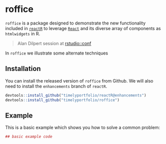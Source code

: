 # roffice

`roffice` is a package designed to demonstrate the new functionality included in [`reactR`](https://github.com/timelyportfolio/reactR) to leverage [`React`](https://reactjs.org/) and its diverse array of components as `htmlwidgets` in R.

> Alan Dilpert session at [rstudio::conf](http://www.cvent.com/events/rstudio-conf-austin/agenda-dd6d75526f3c4554b67c4de32aeffb47.aspx)

In `roffice` we illustrate some alternate techniques

## Installation

You can install the released version of `roffice` from Github.  We will also need to install the `enhancements` branch of `reactR`.

``` r
devtools::install_github("timelyportfolio/reactR@enhancements")
devtools::install_github("timelyportfolio/roffice")
```

## Example

This is a basic example which shows you how to solve a common problem:

``` r
## basic example code
```

